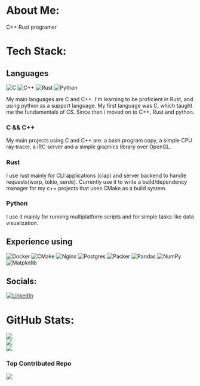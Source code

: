 # About Me:
C++ Rust programer

# Tech Stack:
## Languages
![C](https://img.shields.io/badge/c-%2300599C.svg?style=flat&logo=c&logoColor=white) ![C++](https://img.shields.io/badge/c++-%2300599C.svg?style=flat&logo=c%2B%2B&logoColor=white) ![Rust](https://img.shields.io/badge/rust-%23000000.svg?style=flat&logo=rust&logoColor=white) ![Python](https://img.shields.io/badge/python-3670A0?style=flat&logo=python&logoColor=ffdd54) 

My main languages are C and C++. I'm learning to be proficient in Rust, and using python as a support language.
My first language was C, which taught me the fundamentals of CS. Since then i moved on to C++, Rust and python.

### C && C++
My main projects using C and C++ are: a bash program copy, a simple CPU ray tracer, a IRC server and a simple graphics library over OpenGL.

### Rust
I use rust mainly for CLI applications (clap) and server backend to handle requests(warp, tokio, serde). Currently use it to write a build/dependency manager
for my c++ projects that uses CMake as a build system.

### Python
I use it mainly for running multiplatform scripts and for simple tasks like data visualization.

## Experience using
![Docker](https://img.shields.io/badge/docker-%230db7ed.svg?style=flat&logo=docker&logoColor=white) ![CMake](https://img.shields.io/badge/CMake-%23008FBA.svg?style=flat&logo=cmake&logoColor=white) ![Nginx](https://img.shields.io/badge/nginx-%23009639.svg?style=flat&logo=nginx&logoColor=white) ![Postgres](https://img.shields.io/badge/postgres-%23316192.svg?style=flat&logo=postgresql&logoColor=white) ![Packer](https://img.shields.io/badge/packer-%23E7EEF0.svg?style=flat&logo=packer&logoColor=%2302A8EF) ![Pandas](https://img.shields.io/badge/pandas-%23150458.svg?style=flat&logo=pandas&logoColor=white) ![NumPy](https://img.shields.io/badge/numpy-%23013243.svg?style=flat&logo=numpy&logoColor=white) ![Matplotlib](https://img.shields.io/badge/Matplotlib-%23ffffff.svg?style=flat&logo=Matplotlib&logoColor=black)

## Socials:
[![LinkedIn](https://img.shields.io/badge/LinkedIn-%230077B5.svg?logo=linkedin&logoColor=white)](https://linkedin.com/in/https://www.linkedin.com/in/eneko-camara-palma-9a5352235/) 

# GitHub Stats:
![](https://github-readme-stats.vercel.app/api?username=enekocamara&theme=vue-dark&hide_border=false&include_all_commits=false&count_private=true)<br/>
![](https://github-readme-streak-stats.herokuapp.com/?user=enekocamara&theme=vue-dark&hide_border=false)<br/>
![](https://github-readme-stats.vercel.app/api/top-langs/?username=enekocamara&theme=vue-dark&hide_border=false&include_all_commits=false&count_private=true&layout=compact)

### Top Contributed Repo
![](https://github-contributor-stats.vercel.app/api?username=enekocamara&limit=5&theme=tokyonight&combine_all_yearly_contributions=true)

<!-- Proudly created with GPRM ( https://gprm.itsvg.in ) -->
